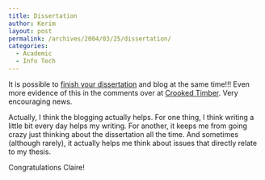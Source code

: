 ```yaml
---
title: Dissertation
author: Kerim
layout: post
permalink: /archives/2004/03/25/dissertation/
categories:
  - Academic
  - Info Tech
---
```

It is possible to <a href="http://blogs.law.harvard.edu/anggarrgoon/2004/03/23#a63" onclick="_gaq.push(['_trackEvent', 'outbound-article', 'http://blogs.law.harvard.edu/anggarrgoon/2004/03/23#a63', 'finish your dissertation']);" >finish your dissertation</a> and blog at the same time!!! Even more evidence of this in the comments over at <a href="http://www.crookedtimber.org/archives/001573.html" onclick="_gaq.push(['_trackEvent', 'outbound-article', 'http://www.crookedtimber.org/archives/001573.html', 'Crooked Timber']);" >Crooked Timber</a>. Very encouraging news.

Actually, I think the blogging actually helps. For one thing, I think writing a little bit every day helps my writing. For another, it keeps me from going crazy just thinking about the dissertation all the time. And sometimes (although rarely), it actually helps me think about issues that directly relate to my thesis.

Congratulations Claire!

